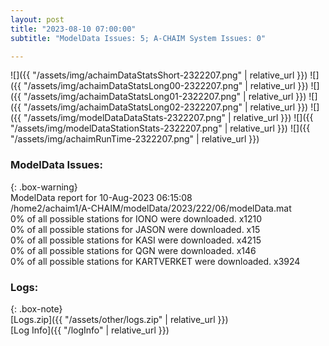 ```yaml
---
layout: post
title: "2023-08-10 07:00:00"
subtitle: "ModelData Issues: 5; A-CHAIM System Issues: 0"

---
```


![]({{ "/assets/img/achaimDataStatsShort-2322207.png" | relative_url }})
![]({{ "/assets/img/achaimDataStatsLong00-2322207.png" | relative_url }})
![]({{ "/assets/img/achaimDataStatsLong01-2322207.png" | relative_url }})
![]({{ "/assets/img/achaimDataStatsLong02-2322207.png" | relative_url }})
![]({{ "/assets/img/modelDataDataStats-2322207.png" | relative_url }})
![]({{ "/assets/img/modelDataStationStats-2322207.png" | relative_url }})
![]({{ "/assets/img/achaimRunTime-2322207.png" | relative_url }})


### ModelData Issues:  
  
{: .box-warning}  
 ModelData report for 10-Aug-2023 06:15:08   
 /home2/achaim1/A-CHAIM/modelData/2023/222/06/modelData.mat   
 0% of all possible stations for IONO were downloaded. x1210   
 0% of all possible stations for JASON were downloaded. x15   
 0% of all possible stations for KASI were downloaded. x4215   
 0% of all possible stations for QGN were downloaded. x146   
 0% of all possible stations for KARTVERKET were downloaded. x3924   
  


### Logs:  
  
{: .box-note}  
[Logs.zip]({{ "/assets/other/logs.zip" | relative_url }})  
[Log Info]({{ "/logInfo" | relative_url }})  
